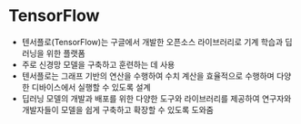 # TensorFlow
- 텐서플로(TensorFlow)는 구글에서 개발한 오픈소스 라이브러리로 기계 학습과 딥러닝을 위한 플랫폼
- 주로 신경망 모델을 구축하고 훈련하는 데 사용
- 텐서플로는 그래프 기반의 연산을 수행하여 수치 계산을 효율적으로 수행하며 다양한 디바이스에서 실행할 수 있도록 설계
- 딥러닝 모델의 개발과 배포를 위한 다양한 도구와 라이브러리를 제공하여 연구자와 개발자들이 모델을 쉽게 구축하고 확장할 수 있도록 도와줌
